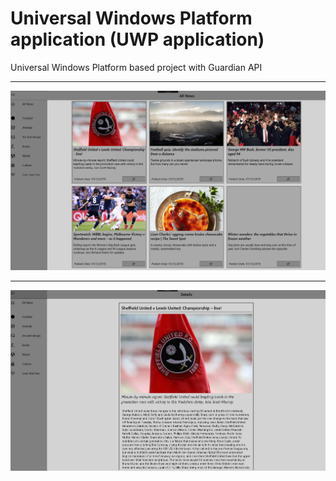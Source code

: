 # Universal Windows Platform application (UWP application) 
Universal Windows Platform based project with Guardian API 
***
![alt text](https://github.com/michaeltyur/UWP-Project/blob/master/mainpage.PNG)
***
![alt text](https://github.com/michaeltyur/UWP-Project/blob/master/details.PNG)
